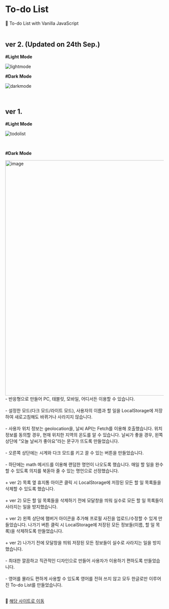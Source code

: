 # To-do List
📑 To-do List with Vanilla JavaScript
<br>
<br>

## ver 2. (Updated on 24th Sep.)
**#Light Mode**

![lightmode](https://user-images.githubusercontent.com/108778921/196132799-f3d0a1fd-7e44-437f-b09f-94a1551054d2.jpg)


**#Dark Mode**

![darkmode](https://user-images.githubusercontent.com/108778921/196131955-97d235cb-fead-42b3-81b7-d974a6741053.jpg)


<br>

## ver 1.

**#Light Mode**

![todolist](https://user-images.githubusercontent.com/108778921/192009015-2a5abcd5-34db-4d75-b3a6-adb3c89ebe44.png)

<br>

**#Dark Mode**

<img width="746" alt="image" src="https://user-images.githubusercontent.com/108778921/190899928-a9e5ae08-6d22-4d46-9b0f-d8c7ba618d33.png">

<br>
- 반응형으로 만들어 PC, 태블릿, 모바일, 어디서든 이용할 수 있습니다.<br><br>
- 설정한 모드(다크 모드/라이트 모드), 사용자의 이름과 할 일을 LocalStorage에 저장하여 새로고침해도 바뀌거나 사라지지 않습니다.<br><br>
- 사용자 위치 정보는 geolocation을, 날씨 API는 Fetch를 이용해 호출했습니다. 위치 정보를 동의할 경우, 현재 위치한 지역의 온도를 알 수 있습니다. 날씨가 좋을 경우, 왼쪽 상단에 “오늘 날씨가 좋아요”라는 문구가 뜨도록 만들었습니다.<br><br>
- 오른쪽 상단에는 시계와 다크 모드를 키고 끌 수 있는 버튼을 만들었습니다.<br><br>
- 하단에는 math 메서드를 이용해 랜덤한 명언이 나오도록 했습니다. 매일 할 일을 완수할 수 있도록 의지를 북돋아 줄 수 있는 명언으로 선정했습니다.<br><br>
+ ver 2) 목록 옆 휴지통 아이콘 클릭 시 LocalStorage에 저장된 모든 할 일 목록들을 삭제할 수 있도록 했습니다.<br><br>
+ ver 2) 모든 할 일 목록들을 삭제하기 전에 모달창을 띄워 실수로 모든 할 일 목록들이 사라지는 일을 방지했습니다.<br><br>
+ ver 2) 왼쪽 상단에 햄버거 아이콘을 추가해 프로필 사진을 업로드/수정할 수 있게 만들었습니다. 나가기 버튼 클릭 시 LocalStorage에 저장된 모든 정보들(이름, 할 일 목록)을 삭제하도록 만들었습니다.<br><br>
+ ver 2) 나가기 전에 모달창을 띄워 저장된 모든 정보들이 실수로 사라지는 일을 방지했습니다.<br><br>
- 최대한 깔끔하고 직관적인 디자인으로 만들어 사용자가 이용하기 편하도록 만들었습니다.<br><br>
- 영어를 몰라도 편하게 사용할 수 있도록 영어를 전혀 쓰지 않고 모두 한글로만 이루어진 To-do List를 만들었습니다.<br><br>

🔗 <a href="https://feb-dain.github.io/js-todo-list/"> 해당 사이트로 이동 </a>
<br>
